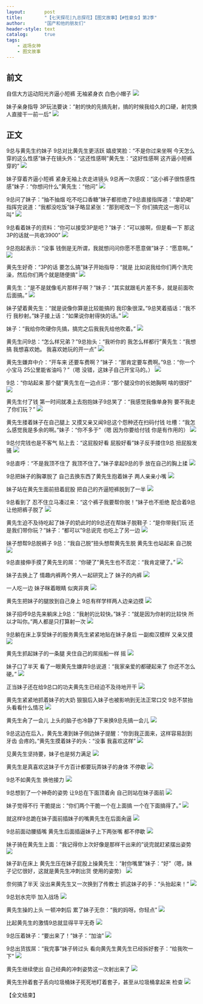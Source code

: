 ```yaml
---
layout:       post
title:        "【七天探花|九总探花】【图文故事】【#性豪女】第2季"
author:       "国产和他的朋友们"
header-style: text
catalog:      true
tags:
    - 返场女神
    - 图文故事
---
```


## 前文

自信大方运动阳光齐逼小短裤 无袖紧身衣 白色小帽子
![](https://tju.7pzzv.us/tupian/forum/202503/29/200816trzwl5a8wa8w79ur.gif)

妹子亲身指导 3P玩法要诀：“射的快的先搞先射，搞的时候我给久的口硬，射完换人直接干一前一后”
![](https://tju.7pzzv.us/tupian/forum/202503/29/200841xjdqgqdbvd0i9rti.gif)

## 正文

9总与黄先生约妹子 9总对比黄先生更活跃 嬉皮笑脸：“不是你过来坐啊 今天怎么穿的这么性感”妹子在镜头外：“这还性感啊”黄先生：“这好性感啊 这齐逼小短裤穿的”
![](https://tju.7pzzv.us/tupian/forum/202503/29/194457nwujngs9kzc40zsw.gif)

妹子穿着齐逼小短裤 紧身无袖上衣走进镜头 9总再一次感叹：“这小裤子很性感性感”妹子：“你想问什么”黄先生：“他问”
![](https://tju.7pzzv.us/tupian/forum/202503/29/194510r2vzcu22buxftc5f.gif)

9总问了妹子：“抽不抽烟 吃不吃口香糖”妹子都拒绝了9总直接指挥道：“拿奶喝” 指挥完说道：“我都没吃饭”妹子略显紧张：“那到呢改一下 你们搞完这一炮可以叫”
![](https://tju.7pzzv.us/tupian/forum/202503/29/194526vyx0pyz23a403j3j.gif)

9总看着妹子的资料：“你可以接受3P是吧？”妹子：“可以接啊，但是看一下 那这3P的话就一共收3900”
![](https://tju.7pzzv.us/tupian/forum/202503/29/194538sucu44qm44n53n35.gif)

9总抱起表示：“没事 钱倒是无所谓，我就想问问你愿不愿意做”妹子：“愿意啊。”
![](https://tju.7pzzv.us/tupian/forum/202503/29/194551zzw171136tufr6uu.gif)

黄先生好奇：“3P的话 要怎么搞”妹子开始指导：“就是 比如说我给你们两个洗完澡，然后你们两个就是随便搞”
![](https://tju.7pzzv.us/tupian/forum/202503/29/194604i3pdacxdd8fmp3d1.gif)

黄先生：“是不是就像毛片那样子啊？”妹子：“其实就跟毛片差不多，就是前面吹后面搞。”
![](https://tju.7pzzv.us/tupian/forum/202503/29/194616h789az19vr514u6c.gif)

妹子望着黄先生：“就是说像你算是比较能搞的 我印象很深。”9总笑着插话：“我不行 我秒射。”妹子接上话：“如果说你射得快的话。”
![](https://tju.7pzzv.us/tupian/forum/202503/29/194629mq3s3tptlngpztmb.gif)

妹子：“我给你吹硬你先搞，搞完之后我我先给他吹着。”
![](https://tju.7pzzv.us/tupian/forum/202503/29/194642k80oe5ejddowdnl0.gif)

黄先生问9总：“怎么样兄弟？”9总抬头：“我听你的 我怎么样都行”黄先生：“我想搞 我想喜欢她。 我喜欢她玩的开一点”
![](https://tju.7pzzv.us/tupian/forum/202503/29/194656yevezj7fegs6ivfj.gif)

黄先生嫌弃中介：“开车来 还要车费啊？”妹子：“那肯定要车费啊。”9总：“你一个小宝马 25公里能省油吗？”（嗯 没错，这妹子自己开宝马的。）
![](https://tju.7pzzv.us/tupian/forum/202503/29/194713n6j4b4l2ccfuiida.gif)

9总：“你站起来 那个腿”黄先生在一边点评：“那个腿没你的长她胸啊 啥的很好”
![](https://tju.7pzzv.us/tupian/forum/202503/29/194743r507cn7lcltpn4r4.gif)

黄先生付了钱 第一时间就凑上去抱抱妹子9总笑了：“我感觉我像单身狗 要不我走了你们玩？”
![](https://tju.7pzzv.us/tupian/forum/202503/29/194757pjrk2jxby4znonbn.gif)

黄先生搂着妹子在自己腿上 又摸又亲又闻9总这个怨种还在扫码付钱 吐槽：“我怎么感觉我是多余的啊。”妹子：“你不多于”（嗯 因为你要给付钱 你是有作用的）
![](https://tju.7pzzv.us/tupian/forum/202503/29/194809l5tfnf3fnz6o3v3n.gif)

9总付完钱也是不客气 贴上去：“这屁股好看 屁股好看”妹子反手搂住9总 扭屁股发骚
![](https://tju.7pzzv.us/tupian/forum/202503/29/194822hzi624zhw4981289.gif)

9总直呼：“不是我顶不住了 我顶不住了。”妹子拿起9总的手 放在自己的胸上揉
![](https://tju.7pzzv.us/tupian/forum/202503/29/194836ffr4xdor1v0f4djv.gif)

9总把妹子的胸罩脱了 自己去换东西了黄先生抱着妹子 两人亲亲小嘴
![](https://tju.7pzzv.us/tupian/forum/202503/29/194848b9k68kpw2ir6uowd.gif)

妹子站在黄先生面前扭着屁股 把自己的齐逼短裤脱到了一半
![](https://tju.7pzzv.us/tupian/forum/202503/29/194901lpi0lxg0jg0ihich.gif)

9总看到了 忍不住立马凑过来：“这个裤子我要帮你脱！”妹子也不拒绝 配合着9总让他把裤子脱了
![](https://tju.7pzzv.us/tupian/forum/202503/29/194916vjmycx77xomrwcos.gif)

黄先生迫不及待吃起了妹子的奶此时的9总还在帮妹子脱鞋子：“是你带我们玩 还是我们带你玩？”妹子：“都可以”9总说完 也吃上了另一边
![](https://tju.7pzzv.us/tupian/forum/202503/29/194929wxdxd99253v6vb2w.gif)

妹子想帮9总脱裤子 9总：“我自己脱”扭头想帮黄先生脱 黄先生也站起来 自己脱
![](https://tju.7pzzv.us/tupian/forum/202503/29/194945fwjj3qn3x3t3h3xz.gif)

9总直接伸手摸了黄先生的屌：“你硬了”黄先生也不否定：“我肯定硬了。”
![](https://tju.7pzzv.us/tupian/forum/202503/29/194958oucsq4t87cv47tub.gif)

妹子去换上了 情趣内裤两个男人一起研究上了 妹子的内裤
![](https://tju.7pzzv.us/tupian/forum/202503/29/195020s2t2esj4oyfht2h2.gif)

一人吃一边 妹子眯着眼睛 似爽非爽
![](https://tju.7pzzv.us/tupian/forum/202503/29/195038aio0czko8koj0yjk.gif)

黄先生把妹子的腿放到自己身上 9总有样学样两人边亲边摸
![](https://tju.7pzzv.us/tupian/forum/202503/29/195052jcq9zdnnnijd0huk.gif)

妹子招呼9总先来躺床上9总：“我射的比较快。”妹子：“就是因为你射的比较快 所以才叫你。”两人都是只打算射一次
![](https://tju.7pzzv.us/tupian/forum/202503/29/195101t57b5xe57b1puv8c.gif)

9总躺在床上享受妹子的服务黄先生紧紧地贴在妹子身后 一副痴汉模样 又亲又摸
![](https://tju.7pzzv.us/tupian/forum/202503/29/195114c4f3f0el0mx0pcvh.gif)

黄先生抓起妹子的一条腿 夹住自己的屌摇船一样 摇
![](https://tju.7pzzv.us/tupian/forum/202503/29/195122ac6s88z4jbb88s48.gif)

妹子口了半天 看了一眼黄先生嫌弃9总说道：“我家亲爱的都硬起来了 你还不怎么硬。”
![](https://tju.7pzzv.us/tupian/forum/202503/29/195132a72bjth575hhu4w7.gif)

正当妹子还在给9总口的功夫黄先生已经迫不及待地开干
![](https://tju.7pzzv.us/tupian/forum/202503/29/195201vk2jkdktyvl80882.gif)

黄先生紧紧地抓着妹子的大奶 狠狠后入妹子也被影响到无法正常口交 9总不禁抬头看看什么情况
![](https://tju.7pzzv.us/tupian/forum/202503/29/195218sedf0zgmigdf0sm7.gif)

黄先生肏了一会儿 上头的脑子也冷静了下来换9总先搞一会儿
![](https://tju.7pzzv.us/tupian/forum/202503/29/195231skir2ixqgnfrk4gr.gif)

9总这边在后入，黄先生凑到妹子侧边妹子提醒：“你到我正面来，这样容易刮到牙齿 会疼的。”黄先生摸着妹子的头：“没事 我喜欢这样”
![](https://tju.7pzzv.us/tupian/forum/202503/29/195250btvfv3qvz7wjnvqr.gif)

见黄先生坚持要，妹子也是努力满足
![](https://tju.7pzzv.us/tupian/forum/202503/29/195320tns7t96111wxdlz7.gif)

黄先生是真喜欢这妹子千方百计都要玩弄妹子的身体 不停歇
![](https://tju.7pzzv.us/tupian/forum/202503/29/195335lgpe5iyyjocotocy.gif)

9总不如黄先生 换他接力
![](https://tju.7pzzv.us/tupian/forum/202503/29/195353ydf940pd208x2xpd.gif)

9总想到了一个神奇的姿势 让9总在下面顶着肏 自己则站在妹子面前 
![](https://tju.7pzzv.us/tupian/forum/202503/29/195410mbcfn9mtvgv0z4b5.gif)

妹子觉得不行 干脆提出：“你们两个干脆一个在上面搞 一个在下面搞得了。”
![](https://tju.7pzzv.us/tupian/forum/202503/29/195433dccelsec8qo6r0s6.gif)

就这样9总跪在妹子面前插妹子的嘴黄先生在后面肏逼
![](https://tju.7pzzv.us/tupian/forum/202503/29/195605u7wsr6mxssc091rv.gif)

9总前面动腰插嘴 黄先生后面插逼妹子上下两张嘴 都不停歇
![](https://tju.7pzzv.us/tupian/forum/202503/29/195627tppizzz5059ewp0k.gif)

妹子骑在黄先生上面：“我记得你上次好像是那样干出来的”说完就赶紧摆出姿势
![](https://tju.7pzzv.us/tupian/forum/202503/29/195645de3oof34jo6ogmgd.gif)

妹子趴在床上 黄先生压在妹子屁股上操黄先生：“射你嘴里”妹子：“好”（嗯，妹子记忆很好，这就是黄先生冲刺出货 使用的姿势）
![](https://tju.7pzzv.us/tupian/forum/202503/29/195659mi23ooojx3ooigzo.gif)

奈何搞了半天 没出来黄先生又一次换到了传教士 抓这妹子的手：“头抬起来！”
![](https://tju.7pzzv.us/tupian/forum/202503/29/195716mdbsee3qgs7sessk.gif)

9总划水完毕 加入战场
![](https://tju.7pzzv.us/tupian/forum/202503/29/195735a1b7umcmhkw9m11i.gif)

黄先生操的上头 一顿冲刺后 累了妹子无奈：“我的妈呀。你轻点”
![](https://tju.7pzzv.us/tupian/forum/202503/29/195752k59n9nln0s886199.gif)

比起黄先生的激情9总就显得平平无奇
![](https://tju.7pzzv.us/tupian/forum/202503/29/195809kp7c7p7prlc7c6lp.gif)

9总压着妹子：“要出来了！”妹子：“加油”
![](https://tju.7pzzv.us/tupian/forum/202503/29/195823r5znxqjq7nqj8t5o.gif)

9总出货拔屌：“我完事”妹子转过头 看向黄先生黄先生已经拆好套子：“给我吹一下”
![](https://tju.7pzzv.us/tupian/forum/202503/29/195839od106k6e9rrkrg1w.gif)

黄先生继续使出 自己经典的冲刺姿势这一次射出来了
![](https://tju.7pzzv.us/tupian/forum/202503/29/195854pjkjbwkbrri111mj.gif)

黄先生拎着套子丢向垃圾桶妹子死死地盯着套子，甚至从垃圾桶拿起来 检查
![](https://tju.7pzzv.us/tupian/forum/202503/29/195910o08n8h1qkpmdyeyy.gif)

【全文结束】